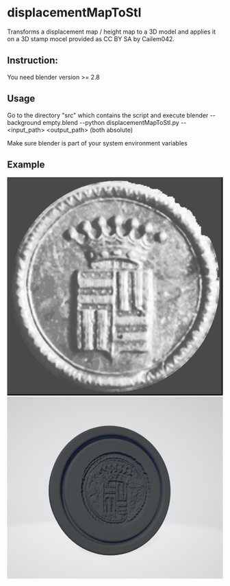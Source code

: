 # displacementMapToStl
Transforms a displacement map / height map to a 3D model and applies it on a 3D stamp mocel provided as CC BY SA by Cailem042.

## Instruction:
You need blender version >= 2.8 

## Usage
Go to the directory "src" which contains the script and execute
blender --background empty.blend --python displacementMapToStl.py -- <input_path> <output_path> (both absolute) 

Make sure blender is part of your system environment variables

## Example
![alt text](https://github.com/Siegler-von-Catan/displacementMapToStl/blob/master/assets/Heightmaps/3.png.png)
![alt text](https://github.com/Siegler-von-Catan/displacementMapToStl/blob/master/results/3.png)
